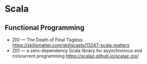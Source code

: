 # Scala

## Functional Programming 

* ZIO — The Death of Final Tagless
  https://skillsmatter.com/skillscasts/13247-scala-matters
* ZIO — a zero-dependency Scala library for asynchronous and concurrent programming
  https://scalaz.github.io/scalaz-zio/

